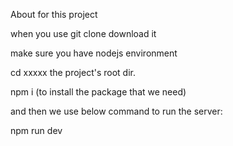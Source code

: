 About for this project


when you use git clone download it 

make sure you have nodejs environment

cd xxxxx the project's root dir.

npm i  (to install the package that we need)

and then we use below command to run the server:

npm run dev
